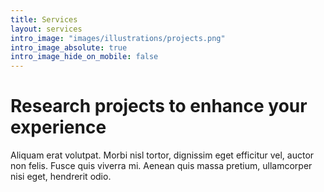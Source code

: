 ```yaml
---
title: Services
layout: services
intro_image: "images/illustrations/projects.png"
intro_image_absolute: true
intro_image_hide_on_mobile: false
---
```


# Research projects to enhance your experience

Aliquam erat volutpat. Morbi nisl tortor, dignissim eget efficitur vel, auctor non felis. Fusce quis viverra mi. Aenean quis massa pretium, ullamcorper nisi eget, hendrerit odio.
